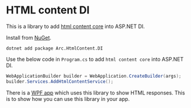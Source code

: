 # HTML content DI

This is a library to add [html content core](https://github.com/Arnab-Developer/ArnabDeveloper.HtmlContent.Core) 
into ASP.NET DI.

Install from [NuGet](https://www.nuget.org/packages/Arc.HtmlContent.DI).

```
dotnet add package Arc.HtmlContent.DI
```

Use the below code in `Program.cs` to add `html content core` into ASP.NET DI.

```csharp
WebApplicationBuilder builder = WebApplication.CreateBuilder(args);
builder.Services.AddHtmlContentService();
```

There is a 
[WPF app](https://github.com/Arnab-Developer/ArnabDeveloper.HtmlContent.WpfApp) 
which uses this library to show HTML responses. This is to show how you can use this 
library in your app.